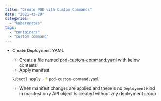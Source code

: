 ```yaml
---
title: "Create POD with Custom Commands"
date: "2021-03-29"
categories: 
  - "kuberenetes"
tags: 
  - "containers"
  - "custom command"
---
```


- Create Deployment YAML
  - Create a file named [pod-custom-command.yaml](https://github.com/devignitelab/learn-kube/blob/main/pod-custom-command.yaml) with below contents
  - Apply manifest
  ```bash
  kubectl apply -f pod-custom-command.yaml
  ```				

  - When manifest changes are applied and there is no `Deployment` kind in manifest only API object is created without any deployment group
